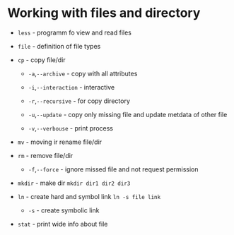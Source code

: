 # Working with files and directory

- `less` - programm fo view and read files 

- `file` - definition of file types

- `cp` - copy file/dir

	- `-a`,`--archive` - copy with all attributes

	- `-i`,`--interaction` - interactive

	- `-r`,`--recursive` - for copy directory

	- `-u`,`--update` - copy only missing file and update metdata of other file

	- `-v`,`--verbouse` - print process

- `mv` - moving ir rename file/dir

- `rm` - remove file/dir

	- `-f`,`--force` - ignore missed file and not request permission

- `mkdir` - make dir `mkdir dir1 dir2 dir3`

- `ln` - create hard and symbol link `ln -s file link`

	- `-s` - create symbolic link

- `stat` - print wide info about file
